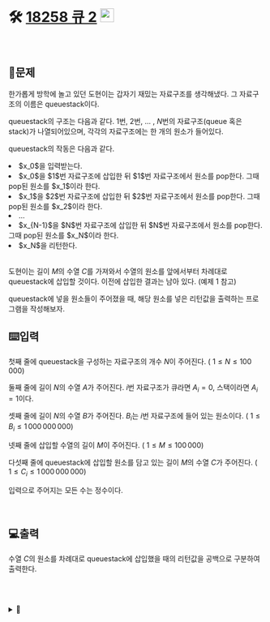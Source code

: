 <br>

# 🛠️ [18258 큐 2](http://www.acmicpc.net/problem/18258) <img height="27px" width="27px" src="https://static.solved.ac/tier_small/7.svg"/>

<br>

## 📖문제
한가롭게 방학에 놀고 있던 도현이는 갑자기 재밌는 자료구조를 생각해냈다. 그 자료구조의 이름은 queuestack이다.

queuestack의 구조는 다음과 같다. 
$1$번, 
$2$번, ... , 
$N$번의 자료구조(queue 혹은 stack)가 나열되어있으며, 각각의 자료구조에는 한 개의 원소가 들어있다.

queuestack의 작동은 다음과 같다.
 
<li>$x_0$을 입력받는다.</li>
<li>$x_0$을 
$1$번 자료구조에 삽입한 뒤 
$1$번 자료구조에서 원소를 pop한다. 그때 pop된 원소를 
$x_1$이라 한다.</li>
<li>$x_1$을 
$2$번 자료구조에 삽입한 뒤 
$2$번 자료구조에서 원소를 pop한다. 그때 pop된 원소를 
$x_2$이라 한다.</li>
<li>...</li>
<li>$x_{N-1}$을 
$N$번 자료구조에 삽입한 뒤 
$N$번 자료구조에서 원소를 pop한다. 그때 pop된 원소를 
$x_N$이라 한다.</li>
<li>$x_N$을 리턴한다.</li>

<br>

도현이는 길이 
$M$의 수열 
$C$를 가져와서 수열의 원소를 앞에서부터 차례대로 queuestack에 삽입할 것이다. 이전에 삽입한 결과는 남아 있다. 
(예제 $1$ 참고)

queuestack에 넣을 원소들이 주어졌을 때, 해당 원소를 넣은 리턴값을 출력하는 프로그램을 작성해보자.
<br>

## ⌨️입력
첫째 줄에 queuestack을 구성하는 자료구조의 개수 
$N$이 주어진다. (
$1 \leq N \leq 100\,000$)

둘째 줄에 길이 
$N$의 수열 
$A$가 주어진다. 
$i$번 자료구조가 큐라면 
$A_i = 0$, 스택이라면 
$A_i = 1$이다.

셋째 줄에 길이 
$N$의 수열 
$B$가 주어진다. 
$B_i$는 
$i$번 자료구조에 들어 있는 원소이다. (
$1 \leq B_i \leq 1\,000\,000\,000$)

넷째 줄에 삽입할 수열의 길이 
$M$이 주어진다. (
$1 \leq M \leq 100\,000$)

다섯째 줄에 queuestack에 삽입할 원소를 담고 있는 길이 
$M$의 수열 
$C$가 주어진다. (
$1 \leq C_i \leq 1\,000\,000\,000$)

입력으로 주어지는 모든 수는 정수이다.

<br>

## 💻출력
수열 
$C$의 원소를 차례대로 queuestack에 삽입했을 때의 리턴값을 공백으로 구분하여 출력한다.

<br><br>

<details>
  <summary>🎈</summary>
<br>

1. <code>queuestack</code> 안에 있는 <code>stack</code>은 사실상 계산하지 않아도 됨 (<code>stack</code>은 <code>push</code> 한 값과 <code>pop</code> 한 값이 같기 때문) 
   
2. 스택을 배제한 <code>queuestack</code> 에는 <code>queue</code> 만 남고 이 <code>queue</code> 들을 이으면 하나의 큰 <code>queue</code> 가 만들어 짐

3. 하나의 큰 <code>queue</code> 에 수열 $C$의 원소를 하나씩 <code>push</code> 하고 <code>pop</code> 을 진행

<br>

각각 <code>pop</code>한 값을 <code>result</code>리스트에 저장하고 <code>join</code>함수를 사용하여 한번에 출력

<br>

## 🪄참고자료
[[python] 파이썬 join 함수 정리 및 예제 (문자열 합치기)](https://blockdmask.tistory.com/468)
<br>

</details>

<br><br>
